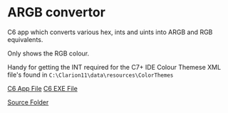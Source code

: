 # ARGB convertor

C6 app which converts various hex, ints and uints into ARGB and RGB equivalents.

Only shows the RGB colour.

Handy for getting the INT required for the C7+ IDE Colour Themese XML file's found in ```C:\Clarion11\data\resources\ColorThemes```

[C6 App File](https://github.com/Intelligent-Silicon/ARGB-convertor/blob/main/Source/ARGB.app)
[C6 EXE File](https://github.com/Intelligent-Silicon/ARGB-convertor/blob/main/Source/ARGB.exe)

[Source Folder](https://github.com/Intelligent-Silicon/ARGB-convertor/tree/main/Source)


